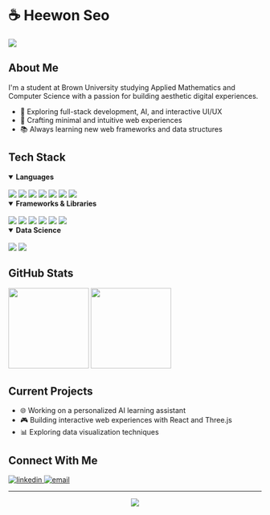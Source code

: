 # ☕ Heewon Seo

<div align="left">
  <img src="https://readme-typing-svg.herokuapp.com?font=Fira+Code&duration=3000&pause=1000&color=7D4F3F&center=false&vCenter=true&width=435&lines=Full-Stack+Developer;Applied+Math+%2B+CS+%40+Brown;AI+%26+Interactive+UI%2FUX+Enthusiast">
</div>

## About Me

I'm a student at Brown University studying Applied Mathematics and Computer Science with a passion for building aesthetic digital experiences.

- 🌱 Exploring full-stack development, AI, and interactive UI/UX
- 🎨 Crafting minimal and intuitive web experiences
- 📚 Always learning new web frameworks and data structures

## Tech Stack

<details open>
<summary><b>Languages</b></summary>
<br>
<img src="https://img.shields.io/badge/TypeScript-3178C6?style=flat-square&logo=typescript&logoColor=white" />
<img src="https://img.shields.io/badge/JavaScript-F7DF1E?style=flat-square&logo=javascript&logoColor=black" />
<img src="https://img.shields.io/badge/Python-3776AB?style=flat-square&logo=python&logoColor=white" />
<img src="https://img.shields.io/badge/Java-ED8B00?style=flat-square&logo=openjdk&logoColor=white" />
<img src="https://img.shields.io/badge/C++-00599C?style=flat-square&logo=cplusplus&logoColor=white" />
<img src="https://img.shields.io/badge/HTML5-E34F26?style=flat-square&logo=html5&logoColor=white" />
<img src="https://img.shields.io/badge/CSS3-1572B6?style=flat-square&logo=css3&logoColor=white" />
</details>

<details open>
<summary><b>Frameworks & Libraries</b></summary>
<br>
<img src="https://img.shields.io/badge/React-61DAFB?style=flat-square&logo=react&logoColor=black" />
<img src="https://img.shields.io/badge/Node.js-339933?style=flat-square&logo=nodedotjs&logoColor=white" />
<img src="https://img.shields.io/badge/Tailwind_CSS-06B6D4?style=flat-square&logo=tailwindcss&logoColor=white" />
<img src="https://img.shields.io/badge/Sass-CC6699?style=flat-square&logo=sass&logoColor=white" />
<img src="https://img.shields.io/badge/Flask-000000?style=flat-square&logo=flask&logoColor=white" />
<img src="https://img.shields.io/badge/Astro-FF5D01?style=flat-square&logo=astro&logoColor=white" />
</details>

<details open>
<summary><b>Data Science</b></summary>
<br>
<img src="https://img.shields.io/badge/Pandas-150458?style=flat-square&logo=pandas&logoColor=white" />
<img src="https://img.shields.io/badge/NumPy-013243?style=flat-square&logo=numpy&logoColor=white" />
</details>

## GitHub Stats

<div align="left">
  <img src="https://github-readme-stats.vercel.app/api?username=heewonseo7&show_icons=true&count_private=true&hide_border=true&title_color=7D4F3F&text_color=8B5A2B&icon_color=A98274&bg_color=FFF8F0" height="160em" />
  <img src="https://github-readme-streak-stats.herokuapp.com/?user=heewonseo7&hide_border=true&background=FFF8F0&stroke=7D4F3F&ring=A98274&fire=7D4F3F&currStreakNum=8B5A2B&sideNums=8B5A2B&currStreakLabel=7D4F3F&sideLabels=7D4F3F&dates=A98274" height="160em" />
</div>

## Current Projects

- 🌐 Working on a personalized AI learning assistant
- 🎮 Building interactive web experiences with React and Three.js
- 📊 Exploring data visualization techniques

## Connect With Me

<div align="left">
  <a href="https://linkedin.com/in/heewonseo" target="_blank">
    <img src="https://img.shields.io/badge/LinkedIn-0077B5?style=flat-square&logo=linkedin&logoColor=white" alt="linkedin" />
  </a>
  <a href="mailto:heewon_seo@brown.edu">
    <img src="https://img.shields.io/badge/Email-D14836?style=flat-square&logo=gmail&logoColor=white" alt="email" />
  </a>
</div>

---

<div align="center">
  <img src="https://komarev.com/ghpvc/?username=heewonseo7&color=A98274&style=flat-square" />
</div>
